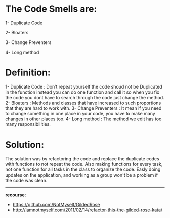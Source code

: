 

# The Code Smells are:

1- Duplicate Code

2- Bloaters

3- Change Preventers

4- Long method



# Definition: 

1- Duplicate Code : Don’t repeat yourself the code shoud not be Duplicated in the function instead you can do one 
function and call it so when you fix the code you dont have to search through the code just change the method.
2- Bloaters : Methods and classes that have increased to such proportions that they are hard to work with.
3- Change Preventers : It mean if you need to change something in one place in your code, you have to make many changes in other places too.
4- Long method : The method we edit has too many responsibilities.

# Solution:

The solution was by refactoring the code and replace the duplicate codes with functions to not repeat the code.
Also making functions for every task, not one function for all tasks in the class to organize the code. 
Easly doing updates on the application, and working as a group won't be a problem if the code was clean.



---


**recourse**: 
- https://github.com/NotMyself/GildedRose
- http://iamnotmyself.com/2011/02/14/refactor-this-the-gilded-rose-kata/

